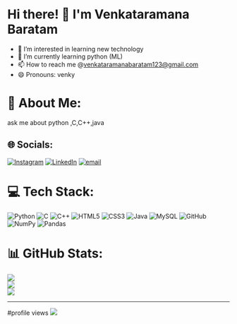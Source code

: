 # Hi there! 👋 I'm Venkataramana Baratam
- 👀 I’m interested in learning new technology
- 🌱 I’m currently learning python (ML)
- 📫 How to reach me @venkataramanabaratam123@gmail.com
- 😄 Pronouns: venky

<!---
Venkatarmana-Baratam/Venkatarmana-Baratam is a ✨ special ✨ repository because its `README.md` (this file) appears on your GitHub profile.
You can click the Preview link to take a look at your changes.
--->
# 💫 About Me:
ask me about python ,C,C++,java<br>


## 🌐 Socials:
[![Instagram](https://img.shields.io/badge/Instagram-%23E4405F.svg?logo=Instagram&logoColor=white)](https://instagram.com/venkataramana_baratam) [![LinkedIn](https://img.shields.io/badge/LinkedIn-%230077B5.svg?logo=linkedin&logoColor=white)](https://www.linkedin.com/in/venkataramana-baratam-b9a6802a9) [![email](https://img.shields.io/badge/Email-D14836?logo=gmail&logoColor=white)](mailto:venkataramanabaratam123@gmail.com) 

# 💻 Tech Stack:
![Python](https://img.shields.io/badge/python-3670A0?style=for-the-badge&logo=python&logoColor=ffdd54) ![C](https://img.shields.io/badge/c-%2300599C.svg?style=for-the-badge&logo=c&logoColor=white) ![C++](https://img.shields.io/badge/c++-%2300599C.svg?style=for-the-badge&logo=c%2B%2B&logoColor=white) ![HTML5](https://img.shields.io/badge/html5-%23E34F26.svg?style=for-the-badge&logo=html5&logoColor=white) ![CSS3](https://img.shields.io/badge/css3-%231572B6.svg?style=for-the-badge&logo=css3&logoColor=white) ![Java](https://img.shields.io/badge/java-%23ED8B00.svg?style=for-the-badge&logo=openjdk&logoColor=white) ![MySQL](https://img.shields.io/badge/mysql-4479A1.svg?style=for-the-badge&logo=mysql&logoColor=white) ![GitHub](https://img.shields.io/badge/github-%23121011.svg?style=for-the-badge&logo=github&logoColor=white) ![NumPy](https://img.shields.io/badge/numpy-%23013243.svg?style=for-the-badge&logo=numpy&logoColor=white) ![Pandas](https://img.shields.io/badge/pandas-%23150458.svg?style=for-the-badge&logo=pandas&logoColor=white)
# 📊 GitHub Stats:
![](https://github-readme-stats.vercel.app/api?username=Venkataramana-Baratam&theme=dark&hide_border=false&include_all_commits=false&count_private=false)<br/>
![](https://github-readme-streak-stats.herokuapp.com/?user=Venkataramana-Baratam&theme=dark&hide_border=false)<br/>
![](https://github-readme-stats.vercel.app/api/top-langs/?username=Venkataramana-Baratam&theme=dark&hide_border=false&include_all_commits=false&count_private=false&layout=compact)



---
#profile views 
[![](https://visitcount.itsvg.in/api?id=Venkataramana-Baratam.&icon=0&color=0)](https://visitcount.itsvg.in)

<!-- Proudly created with GPRM ( https://gprm.itsvg.in ) -->
